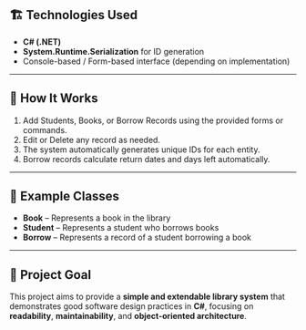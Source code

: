 
## 🏗️ Technologies Used
- **C# (.NET)**  
- **System.Runtime.Serialization** for ID generation  
- Console-based / Form-based interface (depending on implementation)

---

## 🚀 How It Works
1. Add Students, Books, or Borrow Records using the provided forms or commands.  
2. Edit or Delete any record as needed.  
3. The system automatically generates unique IDs for each entity.  
4. Borrow records calculate return dates and days left automatically.

---

## 🧠 Example Classes
- **Book** – Represents a book in the library  
- **Student** – Represents a student who borrows books  
- **Borrow** – Represents a record of a student borrowing a book  

---

## 📁 Project Goal
This project aims to provide a **simple and extendable library system** that demonstrates good software design practices in **C#**, focusing on **readability**, **maintainability**, and **object-oriented architecture**.



